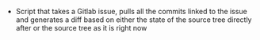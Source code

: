 * Script that takes a Gitlab issue, pulls all the commits linked to the issue and generates a diff based on either the state of the source tree directly after or the source tree as it is right now
